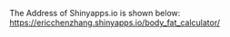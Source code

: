 The Address of Shinyapps.io is shown below:
https://ericchenzhang.shinyapps.io/body_fat_calculator/

